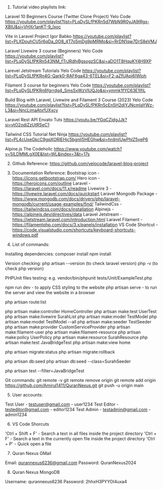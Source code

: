 1. Tutorial video playlists link:

Laravel 10 Beginners Course (Twitter Clone Project)
Yelo Code
https://youtube.com/playlist?list=PLqDySLfPKRn5d7WbN9R0yJA9IRgx-XBlU&si=VHXr1anKT-9_Ixoc

Vite in Laravel Project
Igor Babko
https://youtube.com/playlist?list=PLXDouhCU5r6qDa_0O8_4T7o5mDg9pMRMo&si=RrDN1qw7DrS8eVMJ

Laravel Livewire 3 course (Beginners)
Yelo Code
https://youtube.com/playlist?list=PLqDySLfPKRn543NM_fTrJRdhjBgsogzSC&si=aDO1T8HquKY4H9XP

Larevel Jetstream Tutorials
Yelo Code
https://youtube.com/playlist?list=PLqDySLfPKRn4G-Qark0-RAF6ga43-6TEL&si=F2-aZfUApi6IWloh

Filament 3 course for beginners
Yelo Code
https://youtube.com/playlist?list=PLqDySLfPKRn6fgrrdg4_SmsSxWzVlUQJo&si=ymmk1fYC63E1IfiL

Build Blog with Laravel, Livewire and Filament 3 Course (2023)
Yelo Code
https://youtube.com/playlist?list=PLqDySLfPKRn5cEn5H2djYJNcmlaYWz-L3&si=NncLimaAtxfUXxcy

Laravel Rest API
Envato Tuts
https://youtu.be/YGqCZjdgJJk?si=vtO2odiZzUtRSeC1

Tailwind CSS Tutorial
Net Ninja
https://youtube.com/playlist?list=PL4cUxeGkcC9gpXORlEHjc5bgnIi5HEGhw&si=hrdmIUwPhIZ5yeP6

Alpine.js
The Codeholic
https://www.youtube.com/watch?v=5ILDMMLgX0E&list=WL&index=3&t=17s

2. Github Reference:
https://github.com/yelocode/laravel-blog-project

3. Documentation Reference:
Bootstrap icon - https://icons.getbootstrap.com/
Hero icon - https://heroicons.com/outline
Laravel - https://laravel.com/docs/11.x/readme
Livewire 3 - https://livewire.laravel.com/docs/quickstart
Laravel Mongodb Package - https://www.mongodb.com/docs/drivers/php/laravel-mongodb/current/usage-examples/find/
TailwindCss - https://tailwindcss.com/docs/installation
Alpinejs - https://alpinejs.dev/directives/data
Laravel Jetstream - https://jetstream.laravel.com/introduction.html
Laravel Filament - https://filamentphp.com/docs/3.x/panels/installation
VS Code Shortcut - https://code.visualstudio.com/shortcuts/keyboard-shortcuts-windows.pdf  

4. List of commands:

Installing dependencies:
composer install
npm install

Version checking:
php artisan --version (to check laravel version)
php -v (to check php version)

PHPUnit files testing:
e.g. vendor/bin/phpunit tests/Unit/ExampleTest.php

npm run dev - to apply CSS styling to the website
php artisan serve - to run the server and view the website in a browser

php artisan route:list

php artisan make:controller HomeController
php artisan make:test UserTest
php artisan make:livewire SurahList
php artisan make:model TestModel
php artisan make:model TestModel --all
php artisan make:seeder TestSeeder
php artisan make:provider CustomServiceProvider
php artisan make:filament-user
php artisan make:filament-resource
php artisan make:policy UserPolicy
php artisan make:resource SurahResource
php artisan make:test JavaBridgeTest
php artisan make:view home

php artisan migrate:status
php artisan migrate:rollback

php artisan db:seed
php artisan db:seed --class=SurahSeeder

php artisan test --filter=JavaBridgeTest

Git commands:
git remote -v
git remote remove origin
git remote add origin https://github.com/Amirul1411/QuranNexus.git
git push -u origin main

5. User accounts:

Test User  - testuser@gmail.com  - user1234
Test Editor - testeditor@gmail.com - editor1234
Test Admin - testadmin@gmail.com - admin1234

6. VS Code Shorcuts

'Ctrl + Shift + F' - Search a text in all files inside the project directory
'Ctrl + F' - Search a text in the currently open file inside the project directory
'Ctrl + P' - Quick open a file

7. Quran Nexus GMail

Email: qurannexus6236@gmail.com
Password: QuranNexus2024

8. Quran Nexus MongoDB

Username: qurannexus6236
Password: 2hhxH3PYYOI4uxa4
